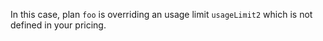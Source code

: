 In this case, plan `foo` is overriding an usage limit `usageLimit2` which is not
defined in your pricing.
